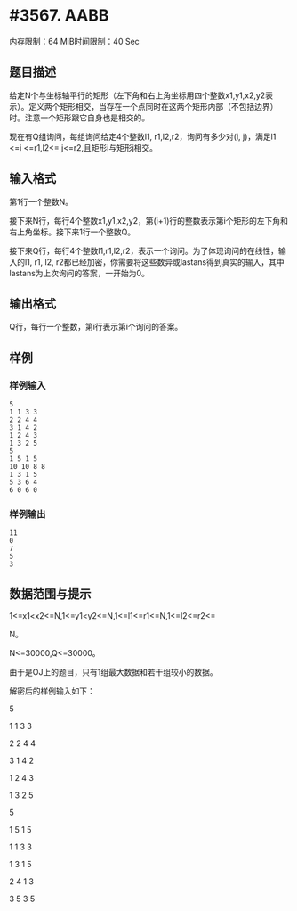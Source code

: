# #3567. AABB

内存限制：64 MiB时间限制：40 Sec

## 题目描述

给定N个与坐标轴平行的矩形（左下角和右上角坐标用四个整数x1,y1,x2,y2表示）。定义两个矩形相交，当存在一个点同时在这两个矩形内部（不包括边界）时。注意一个矩形跟它自身也是相交的。

现在有Q组询问，每组询问给定4个整数l1, r1,l2,r2，询问有多少对(i,  j)，满足l1  <=i <=r1,l2<= j<=r2,且矩形i与矩形j相交。

## 输入格式

第1行一个整数N。

接下来N行，每行4个整数x1,y1,x2,y2，第(i+1)行的整数表示第i个矩形的左下角和右上角坐标。接下来1行一个整数Q。

接下来Q行，每行4个整数l1,r1,l2,r2，表示一个询问。为了体现询问的在线性，输入的l1, r1, l2, r2都已经加密，你需要将这些数异或lastans得到真实的输入，其中lastans为上次询问的答案，一开始为0。

## 输出格式

Q行，每行一个整数，第i行表示第i个询问的答案。

## 样例

### 样例输入

    
    5
    1 1 3 3
    2 2 4 4
    3 1 4 2
    1 2 4 3
    1 3 2 5
    5
    1 5 1 5
    10 10 8 8
    1 3 1 5
    5 3 6 4
    6 0 6 0 
    
    

### 样例输出

    
    11
    0
    7
    5
    3
    
    

## 数据范围与提示

1<=x1<x2<=N,1<=y1<y2<=N,1<=l1<=r1<=N,1<=l2<=r2<=

N。

N<=30000,Q<=30000。

由于是OJ上的题目，只有1组最大数据和若干组较小的数据。

解密后的样例输入如下：

5

1 1 3 3

2 2 4 4

3 1 4 2

1 2 4 3

1 3 2 5

5

1 5 1 5

1 1 3 3

1 3 1 5

2 4 1 3

3 5 3 5
